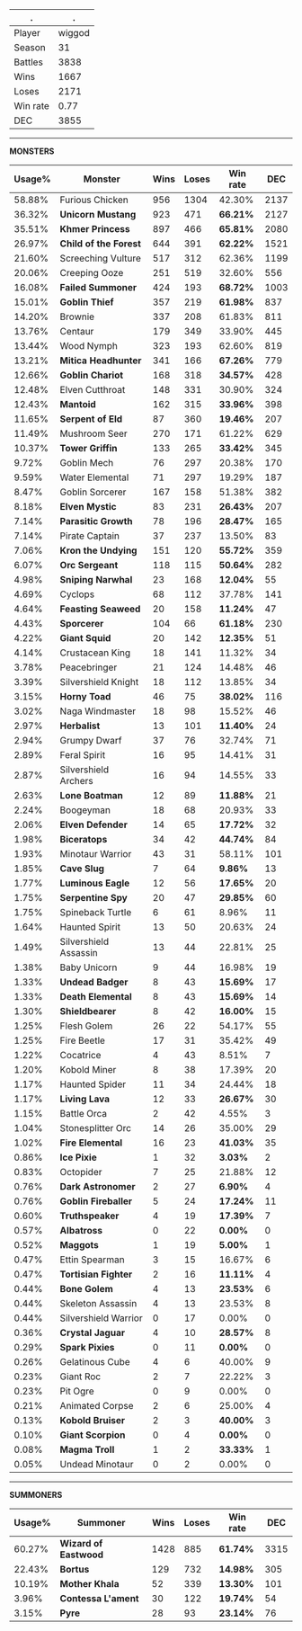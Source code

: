 .|.
|-|-
Player|wiggod
Season|31
Battles|3838
Wins|1667
Loses|2171
Win rate|0.77
DEC|3855

---
**MONSTERS**

Usage%|Monster|Wins|Loses|Win rate|DEC|
-|-|-|-|-|-|
58.88%|Furious Chicken|956|1304|42.30%|2137|
36.32%|**Unicorn Mustang**|923|471|**66.21%**|2127|
35.51%|**Khmer Princess**|897|466|**65.81%**|2080|
26.97%|**Child of the Forest**|644|391|**62.22%**|1521|
21.60%|Screeching Vulture|517|312|62.36%|1199|
20.06%|Creeping Ooze|251|519|32.60%|556|
16.08%|**Failed Summoner**|424|193|**68.72%**|1003|
15.01%|**Goblin Thief**|357|219|**61.98%**|837|
14.20%|Brownie|337|208|61.83%|811|
13.76%|Centaur|179|349|33.90%|445|
13.44%|Wood Nymph|323|193|62.60%|819|
13.21%|**Mitica Headhunter**|341|166|**67.26%**|779|
12.66%|**Goblin Chariot**|168|318|**34.57%**|428|
12.48%|Elven Cutthroat|148|331|30.90%|324|
12.43%|**Mantoid**|162|315|**33.96%**|398|
11.65%|**Serpent of Eld**|87|360|**19.46%**|207|
11.49%|Mushroom Seer|270|171|61.22%|629|
10.37%|**Tower Griffin**|133|265|**33.42%**|345|
9.72%|Goblin Mech|76|297|20.38%|170|
9.59%|Water Elemental|71|297|19.29%|187|
8.47%|Goblin Sorcerer|167|158|51.38%|382|
8.18%|**Elven Mystic**|83|231|**26.43%**|207|
7.14%|**Parasitic Growth**|78|196|**28.47%**|165|
7.14%|Pirate Captain|37|237|13.50%|83|
7.06%|**Kron the Undying**|151|120|**55.72%**|359|
6.07%|**Orc Sergeant**|118|115|**50.64%**|282|
4.98%|**Sniping Narwhal**|23|168|**12.04%**|55|
4.69%|Cyclops|68|112|37.78%|141|
4.64%|**Feasting Seaweed**|20|158|**11.24%**|47|
4.43%|**Sporcerer**|104|66|**61.18%**|230|
4.22%|**Giant Squid**|20|142|**12.35%**|51|
4.14%|Crustacean King|18|141|11.32%|34|
3.78%|Peacebringer|21|124|14.48%|46|
3.39%|Silvershield Knight|18|112|13.85%|34|
3.15%|**Horny Toad**|46|75|**38.02%**|116|
3.02%|Naga Windmaster|18|98|15.52%|46|
2.97%|**Herbalist**|13|101|**11.40%**|24|
2.94%|Grumpy Dwarf|37|76|32.74%|71|
2.89%|Feral Spirit|16|95|14.41%|31|
2.87%|Silvershield Archers|16|94|14.55%|33|
2.63%|**Lone Boatman**|12|89|**11.88%**|21|
2.24%|Boogeyman|18|68|20.93%|33|
2.06%|**Elven Defender**|14|65|**17.72%**|32|
1.98%|**Biceratops**|34|42|**44.74%**|84|
1.93%|Minotaur Warrior|43|31|58.11%|101|
1.85%|**Cave Slug**|7|64|**9.86%**|13|
1.77%|**Luminous Eagle**|12|56|**17.65%**|20|
1.75%|**Serpentine Spy**|20|47|**29.85%**|60|
1.75%|Spineback Turtle|6|61|8.96%|11|
1.64%|Haunted Spirit|13|50|20.63%|24|
1.49%|Silvershield Assassin|13|44|22.81%|25|
1.38%|Baby Unicorn|9|44|16.98%|19|
1.33%|**Undead Badger**|8|43|**15.69%**|17|
1.33%|**Death Elemental**|8|43|**15.69%**|14|
1.30%|**Shieldbearer**|8|42|**16.00%**|15|
1.25%|Flesh Golem|26|22|54.17%|55|
1.25%|Fire Beetle|17|31|35.42%|49|
1.22%|Cocatrice|4|43|8.51%|7|
1.20%|Kobold Miner|8|38|17.39%|20|
1.17%|Haunted Spider|11|34|24.44%|18|
1.17%|**Living Lava**|12|33|**26.67%**|30|
1.15%|Battle Orca|2|42|4.55%|3|
1.04%|Stonesplitter Orc|14|26|35.00%|29|
1.02%|**Fire Elemental**|16|23|**41.03%**|35|
0.86%|**Ice Pixie**|1|32|**3.03%**|2|
0.83%|Octopider|7|25|21.88%|12|
0.76%|**Dark Astronomer**|2|27|**6.90%**|4|
0.76%|**Goblin Fireballer**|5|24|**17.24%**|11|
0.60%|**Truthspeaker**|4|19|**17.39%**|7|
0.57%|**Albatross**|0|22|**0.00%**|0|
0.52%|**Maggots**|1|19|**5.00%**|1|
0.47%|Ettin Spearman|3|15|16.67%|6|
0.47%|**Tortisian Fighter**|2|16|**11.11%**|4|
0.44%|**Bone Golem**|4|13|**23.53%**|6|
0.44%|Skeleton Assassin|4|13|23.53%|8|
0.44%|Silvershield Warrior|0|17|0.00%|0|
0.36%|**Crystal Jaguar**|4|10|**28.57%**|8|
0.29%|**Spark Pixies**|0|11|**0.00%**|0|
0.26%|Gelatinous Cube|4|6|40.00%|9|
0.23%|Giant Roc|2|7|22.22%|3|
0.23%|Pit Ogre|0|9|0.00%|0|
0.21%|Animated Corpse|2|6|25.00%|4|
0.13%|**Kobold Bruiser**|2|3|**40.00%**|3|
0.10%|**Giant Scorpion**|0|4|**0.00%**|0|
0.08%|**Magma Troll**|1|2|**33.33%**|1|
0.05%|Undead Minotaur|0|2|0.00%|0|

---
**SUMMONERS**

Usage%|Summoner|Wins|Loses|Win rate|DEC|
-|-|-|-|-|-|
60.27%|**Wizard of Eastwood**|1428|885|**61.74%**|3315|
22.43%|**Bortus**|129|732|**14.98%**|305|
10.19%|**Mother Khala**|52|339|**13.30%**|101|
3.96%|**Contessa L'ament**|30|122|**19.74%**|54|
3.15%|**Pyre**|28|93|**23.14%**|76|
